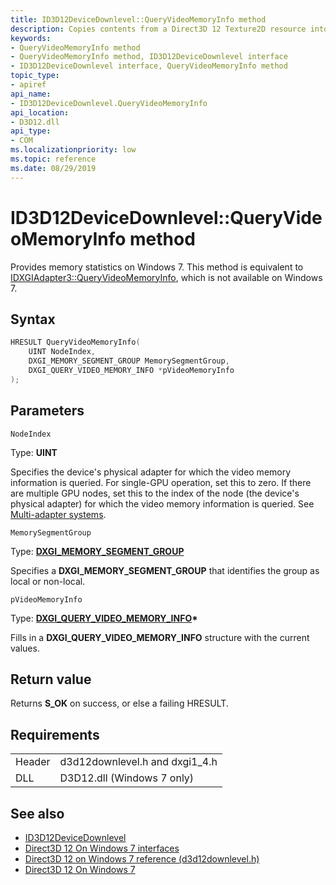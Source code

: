 ```yaml
---
title: ID3D12DeviceDownlevel::QueryVideoMemoryInfo method
description: Copies contents from a Direct3D 12 Texture2D resource into a window.
keywords:
- QueryVideoMemoryInfo method
- QueryVideoMemoryInfo method, ID3D12DeviceDownlevel interface
- ID3D12DeviceDownlevel interface, QueryVideoMemoryInfo method
topic_type:
- apiref
api_name:
- ID3D12DeviceDownlevel.QueryVideoMemoryInfo
api_location:
- D3D12.dll
api_type:
- COM
ms.localizationpriority: low
ms.topic: reference
ms.date: 08/29/2019
---
```


# ID3D12DeviceDownlevel::QueryVideoMemoryInfo method

Provides memory statistics on Windows 7. This method is equivalent to [IDXGIAdapter3::QueryVideoMemoryInfo](/windows/win32/api/dxgi1_4/nf-dxgi1_4-idxgiadapter3-queryvideomemoryinfo), which is not available on Windows 7.

## Syntax

```cpp
HRESULT QueryVideoMemoryInfo( 
    UINT NodeIndex,
    DXGI_MEMORY_SEGMENT_GROUP MemorySegmentGroup,
    DXGI_QUERY_VIDEO_MEMORY_INFO *pVideoMemoryInfo
);
```

## Parameters

`NodeIndex`

Type: **UINT**

Specifies the device's physical adapter for which the video memory information is queried. For single-GPU operation, set this to zero. If there are multiple GPU nodes, set this to the index of the node (the device's physical adapter) for which the video memory information is queried. See [Multi-adapter systems](multi-engine.md).

`MemorySegmentGroup`

Type: **[DXGI_MEMORY_SEGMENT_GROUP](/windows/win32/api/dxgi1_4/ne-dxgi1_4-dxgi_memory_segment_group)**

Specifies a **DXGI_MEMORY_SEGMENT_GROUP** that identifies the group as local or non-local.

`pVideoMemoryInfo`

Type: **[DXGI_QUERY_VIDEO_MEMORY_INFO](/windows/win32/api/dxgi1_4/ns-dxgi1_4-dxgi_query_video_memory_info)\***

Fills in a **DXGI_QUERY_VIDEO_MEMORY_INFO** structure with the current values.

## Return value

Returns **S_OK** on success, or else a failing HRESULT.

## Requirements

|        |                  |
|--------|------------------|
| Header | d3d12downlevel.h and dxgi1_4.h |
| DLL    | D3D12.dll (Windows 7 only) |

## See also
* [ID3D12DeviceDownlevel](id3d12devicedownlevel.md)
* [Direct3D 12 On Windows 7 interfaces](direct3d-12on7-interfaces.md)
* [Direct3D 12 on Windows 7 reference (d3d12downlevel.h)](direct3d-12on7-reference.md)
* [Direct3D 12 On Windows 7](https://devblogs.microsoft.com/directx/porting-directx-12-games-to-windows-7/)
